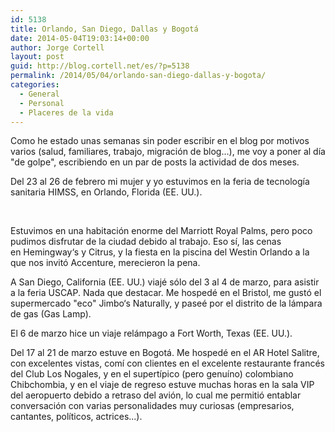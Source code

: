 ```yaml
---
id: 5138
title: Orlando, San Diego, Dallas y Bogotá
date: 2014-05-04T19:03:14+00:00
author: Jorge Cortell
layout: post
guid: http://blog.cortell.net/es/?p=5138
permalink: /2014/05/04/orlando-san-diego-dallas-y-bogota/
categories:
  - General
  - Personal
  - Placeres de la vida
---
```

Como he estado unas semanas sin poder escribir en el blog por motivos varios (salud, familiares, trabajo, migración de blog...), me voy a poner al día "de golpe", escribiendo en un par de posts la actividad de dos meses.

Del 23 al 26 de febrero mi mujer y yo estuvimos en la feria de tecnología sanitaria HIMSS, en Orlando, Florida (EE. UU.).

&nbsp;

Estuvimos en una habitación enorme del Marriott Royal Palms, pero poco pudimos disfrutar de la ciudad debido al trabajo. Eso sí, las cenas en Hemingway‘s y Citrus, y la fiesta en la piscina del Westin Orlando a la que nos invitó Accenture, merecieron la pena.

A San Diego, California (EE. UU.) viajé sólo del 3 al 4 de marzo, para asistir a la feria USCAP. Nada que destacar. Me hospedé en el Bristol, me gustó el supermercado "eco" Jimbo‘s Naturally, y paseé por el distrito de la lámpara de gas (Gas Lamp).

El 6 de marzo hice un viaje relámpago a Fort Worth, Texas (EE. UU.).

Del 17 al 21 de marzo estuve en Bogotá. Me hospedé en el AR Hotel Salitre, con excelentes vistas, comí con clientes en el excelente restaurante francés del Club Los Nogales, y en el supertípico (pero genuíno) colombiano Chibchombia, y en el viaje de regreso estuve muchas horas en la sala VIP del aeropuerto debido a retraso del avión, lo cual me permitió entablar conversación con varias personalidades muy curiosas (empresarios, cantantes, políticos, actrices...).

&nbsp;
